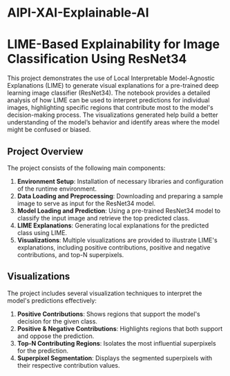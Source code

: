 # AIPI-XAI-Explainable-AI
# LIME-Based Explainability for Image Classification Using ResNet34

This project demonstrates the use of Local Interpretable Model-Agnostic Explanations (LIME) to generate visual explanations for a pre-trained deep learning image classifier (ResNet34). The notebook provides a detailed analysis of how LIME can be used to interpret predictions for individual images, highlighting specific regions that contribute most to the model's decision-making process. The visualizations generated help build a better understanding of the model’s behavior and identify areas where the model might be confused or biased.

## **Project Overview**
The project consists of the following main components:
1. **Environment Setup**: Installation of necessary libraries and configuration of the runtime environment.
2. **Data Loading and Preprocessing**: Downloading and preparing a sample image to serve as input for the ResNet34 model.
3. **Model Loading and Prediction**: Using a pre-trained ResNet34 model to classify the input image and retrieve the top predicted class.
4. **LIME Explanations**: Generating local explanations for the predicted class using LIME.
5. **Visualizations**: Multiple visualizations are provided to illustrate LIME's explanations, including positive contributions, positive and negative contributions, and top-N superpixels.

## **Visualizations**
The project includes several visualization techniques to interpret the model's predictions effectively:

1. **Positive Contributions**: Shows regions that support the model's decision for the given class.
2. **Positive & Negative Contributions**: Highlights regions that both support and oppose the prediction.
3. **Top-N Contributing Regions**: Isolates the most influential superpixels for the prediction.
4. **Superpixel Segmentation**: Displays the segmented superpixels with their respective contribution values.
